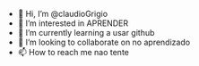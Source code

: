 - 👋 Hi, I’m @claudioGrigio
- 👀 I’m interested in  APRENDER 
- 🌱 I’m currently learning a usar github
- 💞️ I’m looking to collaborate on no aprendizado
- 📫 How to reach me nao tente 

<!---
claudioGrigio/claudioGrigio is a ✨ special ✨ repository because its `README.md` (this file) appears on your GitHub profile.
You can click the Preview link to take a look at your changes.
--->
